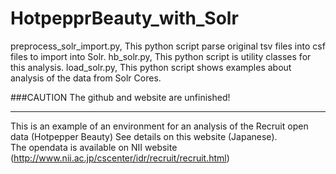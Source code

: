 HotpepprBeauty_with_Solr
========================

preprocess_solr_import.py, This python script parse original tsv files into csf files to import into Solr.
hb_solr.py, This python script is utility classes for this analysis.
load_solr.py, This python script shows examples about analysis of the data from Solr Cores.



###CAUTION
The github and website are unfinished!

---
This is an example of an environment for an analysis of the Recruit open data (Hotpepper Beauty)
See details on this website (Japanese).
<br>The opendata is available on NII website (http://www.nii.ac.jp/cscenter/idr/recruit/recruit.html)
